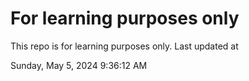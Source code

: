 # For learning purposes only
This repo is for learning purposes only.
Last updated at

Sunday, May 5, 2024 9:36:12 AM

